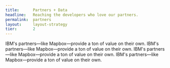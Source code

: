 ```yaml
---
title:      Partners + Data
headline:   Reaching the developers who love our partners.
permalink:  partners
layout:     layout-strategy
tier:       2
---
```


IBM's partners—like Mapbox—provide a ton of value on their own. IBM's partners—like Mapbox—provide a ton of value on their own. IBM's partners—like Mapbox—provide a ton of value on their own. IBM's partners—like Mapbox—provide a ton of value on their own. 



